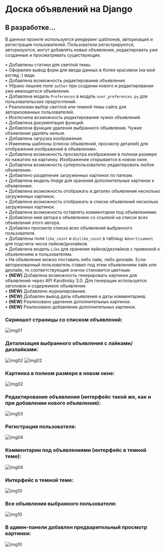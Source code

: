 # Доска объявлений на Django
## В разработке...

В данном проекте используется рендеринг шаблонов, авторизация и регистрация пользователей.
Пользователи регистрируются, авторизуются, могут добавлять новые объявления, редактировать уже созданные и просматривать существующие.

• Добавлены статики для светлой темы.  
• Оформлен вывод форм для ввода данных в более красивом (на мой взгляд :) виде.  
• Добавлена возможность редактирования объявления.  
• Убрано лишнее поле `author` при создании нового и редактировании уже имеющегося объявления.  
• Добавлена модель `Preferences` в модуль `user_preferences.py` для пользовательских предпочтений.  
• Реализован выбор светлой или темной темы сайта для авторизованных пользователей.  
• Исключена возможность редактирования чужих объявлений.  
• Добавлена документация функций.  
• Добавлена функция удаления выбранного объявления. Чужие объявления удалять нельзя.  
• Добавлена загрузка изображения.  
• Изменены шаблоны (список объявлений, просмотр деталей) для отображения изображений в объявлениях.  
• Добавлена возможность просмотра изображения в полном размере по нажатию на картинку. Изображение открывается в новом окне.  
• Добавлена возможность суперпользователю редактировать любое объявление.  
• Добавлено разделение загруженных картинок по папкам.  
• Добавлена модель Image для хранения дополнительных картинок к объявлению.  
• Добавлена возможность отображать в деталях объявления несколько загруженных картинок.  
• Добавлена возможность отображать в списке объявлений несколько загруженных картинок.  
• Добавлена возможность оставлять комментарии под объявлениями.  
• Добавлено имя автора к объявлению со ссылкой на список всех объявлений этого автора.  
• Добавлен просмотр списка всех объявлений выбранного пользователя.  
• Добавлены поля `like_coint` и `dislike_coint` в таблицу `Advertisement` для подсчета числа лайков/дизлайков.  
• Добавлена модель `Like` для хранения лайков/дизлайков с привязкой к объявлениям и пользователям.  
• На объявление можно поставить либо лайк, либо дизлайк. Если авторизованный пользователь ставил под этим объявлением лайк или дизлайк, то соответствующий значок становится цветным.  
• **(NEW)** Добавлена возможность генерировать картинки для объявлений через API Kandinsky 3.0. Для генерации используется заголовок и содержимое объявления.  
• **(NEW)** Добавлено журналирование.  
• **(NEW)** Добавлен вывод даты объявления и даты комментариев.  
• **(NEW)** Реализовано удаление дополнительных картинок.  
• **(NEW)** Реализовано добавление дополнительных картинок.  

### Скриншот страницы со списком объявлений:
![img01](https://github.com/Topotun77/message_board/blob/master/ScreenShots/n001.jpg?raw=true)
### Детализация выбранного объявления с лайками/дизлайками:
![img02](https://github.com/Topotun77/message_board/blob/master/ScreenShots/n002.jpg?raw=true)
![img02](https://github.com/Topotun77/message_board/blob/master/ScreenShots/n005.jpg?raw=true)
### Картинка в полном размере в новом окне:
![img02](https://github.com/Topotun77/message_board/blob/master/ScreenShots/n006.jpg?raw=true)
### Редактирование объявления (интерфейс такой же, как и при добавлении нового объявления):
![img03](https://github.com/Topotun77/message_board/blob/master/ScreenShots/n003.jpg?raw=true)
### Регистрация пользователя:
![img04](https://github.com/Topotun77/message_board/blob/master/ScreenShots/n004.jpg?raw=true)
### Комментарии под объявлениями (интерфейс в темной теме):
![img04](https://github.com/Topotun77/message_board/blob/master/ScreenShots/n014.jpg?raw=true)
### Интерфейс в темной теме:
![img10](https://github.com/Topotun77/message_board/blob/master/ScreenShots/n010.jpg?raw=true)
### Все объявления выбранного пользователя:
![img10](https://github.com/Topotun77/message_board/blob/master/ScreenShots/n011.jpg?raw=true)
### В админ-панели добавлен предварительный просмотр картинки:
![img10](https://github.com/Topotun77/message_board/blob/master/ScreenShots/n015.jpg?raw=true)
